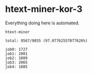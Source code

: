 # htext-miner-kor-3

Everything doing here is automated.

```
htext-miner

total: 9567/9855 (97.07762557077626%)

job0: 1727
job1: 2001
job2: 1889
job3: 2065
job4: 1885
```